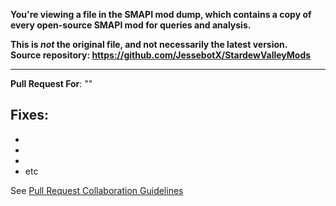**You're viewing a file in the SMAPI mod dump, which contains a copy of every open-source SMAPI mod
for queries and analysis.**

**This is _not_ the original file, and not necessarily the latest version.**  
**Source repository: https://github.com/JessebotX/StardewValleyMods**

----

**Pull Request For**: ""

**Fixes**:
-
-
-
-
- etc

See [Pull Request Collaboration Guidelines](https://github.com/JessebotX/StardewMods/blob/master/contributing.md#pull-requests)